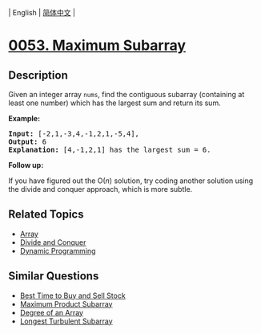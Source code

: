 
| English | [简体中文](README.md) |

# [0053. Maximum Subarray](https://leetcode-cn.com/problems/maximum-subarray/)

## Description

<p>Given an integer array <code>nums</code>, find the contiguous subarray&nbsp;(containing at least one number) which has the largest sum and return its sum.</p>

<p><strong>Example:</strong></p>

<pre>
<strong>Input:</strong> [-2,1,-3,4,-1,2,1,-5,4],
<strong>Output:</strong> 6
<strong>Explanation:</strong>&nbsp;[4,-1,2,1] has the largest sum = 6.
</pre>

<p><strong>Follow up:</strong></p>

<p>If you have figured out the O(<em>n</em>) solution, try coding another solution using the divide and conquer approach, which is more subtle.</p>


## Related Topics

- [Array](https://leetcode-cn.com/tag/array)
- [Divide and Conquer](https://leetcode-cn.com/tag/divide-and-conquer)
- [Dynamic Programming](https://leetcode-cn.com/tag/dynamic-programming)

## Similar Questions

- [Best Time to Buy and Sell Stock](../best-time-to-buy-and-sell-stock/README_EN.md)
- [Maximum Product Subarray](../maximum-product-subarray/README_EN.md)
- [Degree of an Array](../degree-of-an-array/README_EN.md)
- [Longest Turbulent Subarray](../longest-turbulent-subarray/README_EN.md)
